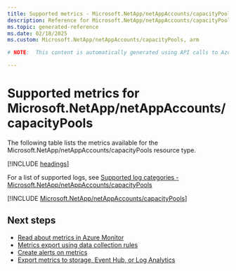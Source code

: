 ```yaml
---
title: Supported metrics - Microsoft.NetApp/netAppAccounts/capacityPools
description: Reference for Microsoft.NetApp/netAppAccounts/capacityPools metrics in Azure Monitor.
ms.topic: generated-reference
ms.date: 02/18/2025
ms.custom: Microsoft.NetApp/netAppAccounts/capacityPools, arm

# NOTE:  This content is automatically generated using API calls to Azure. Any edits made on these files will be overwritten in the next run of the script. 

---
```


  
# Supported metrics for Microsoft.NetApp/netAppAccounts/capacityPools
  
The following table lists the metrics available for the Microsoft.NetApp/netAppAccounts/capacityPools resource type.  
  
  
[!INCLUDE [headings](~/reusable-content/ce-skilling/azure/includes/azure-monitor/reference/metrics/metrics-headings.md)]  
  
  
  
For a list of supported logs, see [Supported log categories - Microsoft.NetApp/netAppAccounts/capacityPools](../supported-logs/microsoft-netapp-netappaccounts-capacitypools-logs.md)  
  
 

[!INCLUDE [Microsoft.NetApp/netAppAccounts/capacityPools](~/reusable-content/ce-skilling/azure/includes/azure-monitor/reference/metrics/microsoft-netapp-netappaccounts-capacitypools-metrics-include.md)]  



## Next steps

- [Read about metrics in Azure Monitor](/azure/azure-monitor/data-platform)
- [Metrics export using data collection rules](/azure/azure-monitor/essentials/data-collection-metrics)
- [Create alerts on metrics](/azure/azure-monitor/alerts/alerts-overview)
- [Export metrics to storage, Event Hub, or Log Analytics](/azure/azure-monitor/essentials/platform-logs-overview)

